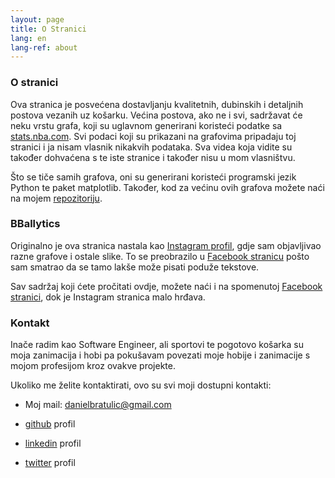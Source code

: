 ```yaml
---
layout: page
title: O Stranici
lang: en
lang-ref: about
---
```


### O stranici

Ova stranica je posvećena dostavljanju kvalitetnih, dubinskih i detaljnih postova vezanih uz košarku. Većina postova, ako ne i svi, sadržavat će neku vrstu grafa, koji su uglavnom generirani koristeći podatke sa [stats.nba.com](https://stats.nba.com/). Svi podaci koji su prikazani na grafovima pripadaju toj stranici i ja nisam vlasnik nikakvih podataka. Sva videa koja vidite su također dohvaćena s te iste stranice i također nisu u mom vlasništvu.

Što se tiče samih grafova, oni su generirani koristeći programski jezik Python te paket matplotlib. Također, kod za većinu ovih grafova možete naći na mojem [repozitoriju](https://github.com/danchyy/Basketball_Analytics/).

### BBallytics

Originalno je ova stranica nastala kao [Instagram profil](https://www.instagram.com/bballytics), gdje sam objavljivao razne grafove i ostale slike. To se preobrazilo u [Facebook stranicu](https://www.facebook.com/bballytics) pošto sam smatrao da se tamo lakše može pisati poduže tekstove.

Sav sadržaj koji ćete pročitati ovdje, možete naći i na spomenutoj [Facebook stranici](https://www.facebook.com/bballytics), dok je Instagram stranica malo hrđava.

### Kontakt

Inače radim kao Software Engineer, ali sportovi te pogotovo košarka su moja zanimacija i hobi pa pokušavam povezati moje hobije i zanimacije s mojom profesijom kroz ovakve projekte.

Ukoliko me želite kontaktirati, ovo su svi moji dostupni kontakti:

* Moj mail: [danielbratulic@gmail.com](mailto:danielbratulic@gmail.com)

* [github](https://github.com/danchyy) profil

* [linkedin](https://www.linkedin.com/in/daniel-bratulic/) profil

* [twitter](https://twitter.com/daniel_bratulic) profil
